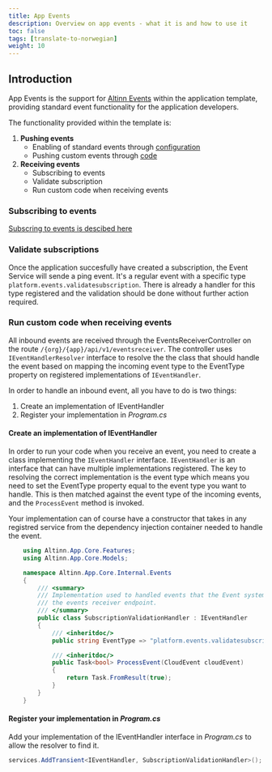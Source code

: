 ```yaml
---
title: App Events
description: Overview on app events - what it is and how to use it
toc: false
tags: [translate-to-norwegian]
weight: 10
---
```


## Introduction
App Events is the support for [Altinn Events](/technology/solutions/altinn-platform/events/) within the application template, providing standard event functionality for the application developers.

The functionality provided within the template is:

1. __Pushing events__
   * Enabling of standard events through [configuration](/altinn-studio/reference/configuration/events#activate-generation-of-events-in-your-application)
   * Pushing custom events through [code](/altinn-studio/reference/configuration/events/#pushing-self-defined-events-into-your-application)
2. __Receiving events__
   * Subscribing to events
   * Validate subscription
   * Run custom code when receiving events

### Subscribing to events
[Subscring to events is descibed here](subscribing) 

### Validate subscriptions
Once the application succesfully have created a subscription, the Event Service will sende a ping event. It's a regular event with a specific type `platform.events.validatesubscription`. There is already a handler for this type registered and the validation should be done without further action required.

### Run custom code when receiving events
All inbound events are received through the EventsReceiverController on the route `/{org}/{app}/api/v1/eventsreceiver`. The controller uses `IEventHandlerResolver` interface to resolve the the class that should handle the event based on mapping the incoming event type to the EventType property on registered implementations of `IEventHandler`.

In order to handle an inbound event, all you have to do is two things:

1. Create an implementation of IEventHandler
2. Register your implementation in _Program.cs_ 

#### Create an implementation of IEventHandler   
In order to run your code when you receive an event, you need to create a class implementing the `IEventHandler` interface. `IEventHandler` is an interface that can have multiple implementations registered. The key to resolving the correct implementation is the event type which means you need to set the EventType property equal to the event type you want to handle. This is then matched against the event type of the incoming events, and the `ProcessEvent` method is invoked.  

Your implementation can of course have a constructor that takes in any registred service from the dependency injection container needed to handle the event. 

```csharp
    using Altinn.App.Core.Features;
    using Altinn.App.Core.Models;

    namespace Altinn.App.Core.Internal.Events
    {
        /// <summary>
        /// Implementation used to handled events that the Event system used to validate
        /// the events receiver endpoint.
        /// </summary>
        public class SubscriptionValidationHandler : IEventHandler
        {
            /// <inheritdoc/>
            public string EventType => "platform.events.validatesubscription";

            /// <inheritdoc/>
            public Task<bool> ProcessEvent(CloudEvent cloudEvent)
            {
                return Task.FromResult(true); 
            }
        }
    }
```
#### Register your implementation in _Program.cs_
Add your implementation of the IEventHandler interface in _Program.cs_ to allow the resolver to find it.
```csharp
services.AddTransient<IEventHandler, SubscriptionValidationHandler>();
```